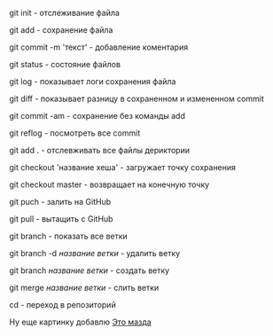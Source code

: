 git init - отслеживание файла

git add - сохранение файла

git commit -m 'текст' - добавление коментария

git status - состояние файлов

git log - показывает логи сохранения файла

git diff - показывает разницу в сохраненном и измененном commit

git commit -am - сохранение без команды add

git reflog - посмотреть все commit

git add . - отслевживать все файлы дериктории

git checkout 'название хеша' - загружает точку сохранения

git checkout master - возвращает на конечную точку

git puch - залить на GitHub

git pull - вытащить с GitHub

git branch - показать все ветки

git branch -d *название ветки* - удалить ветку

git branch *название ветки* - создать ветку

git merge *название ветки* - слить ветки

cd - переход в репозиторий

Ну еще картинку добавлю [Это мазда](mazda.jpg)